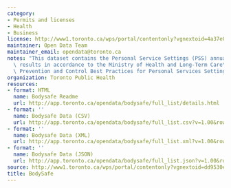 ```yaml
---
category:
- Permits and licenses
- Health
- Business
license: http://www1.toronto.ca/wps/portal/contentonly?vgnextoid=4a37e03bb8d1e310VgnVCM10000071d60f89RCRD
maintainer: Open Data Team
maintainer_email: opendata@toronto.ca
notes: "This dataset contains the Personal Service Settings (PSS) annual health inspection\
  \ results in accordance to the Ministry of Health and Long-Term Care\u2019s Infection\
  \ Prevention and Control Best Practices for Personal Services Settings."
organization: Toronto Public Health
resources:
- format: HTML
  name: Bodysafe Readme
  url: http://app.toronto.ca/opendata/bodysafe/full_list/details.html
- format: ''
  name: Bodysafe Data (CSV)
  url: http://app.toronto.ca/opendata/bodysafe/full_list.csv?v=1.00&row_start=1&row_count=1000000
- format: ''
  name: Bodysafe Data (XML)
  url: http://app.toronto.ca/opendata/bodysafe/full_list.xml?v=1.00&row_start=1&row_count=1000000
- format: ''
  name: Bodysafe Data (JSON)
  url: http://app.toronto.ca/opendata/bodysafe/full_list.json?v=1.00&row_start=1&row_count=1000000
source: http://www1.toronto.ca/wps/portal/contentonly?vgnextoid=dd9530ebc8c11510VgnVCM10000071d60f89RCRD&vgnextchannel=1a66e03bb8d1e310VgnVCM10000071d60f89RCRD
title: BodySafe
---
```

